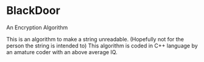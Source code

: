 # BlackDoor
An Encryption Algorithm

This is an algorithm to make a string unreadable. (Hopefully not for the person the string is intended to)
This algorithm is coded in C++ language by an amature coder with an above average IQ.
